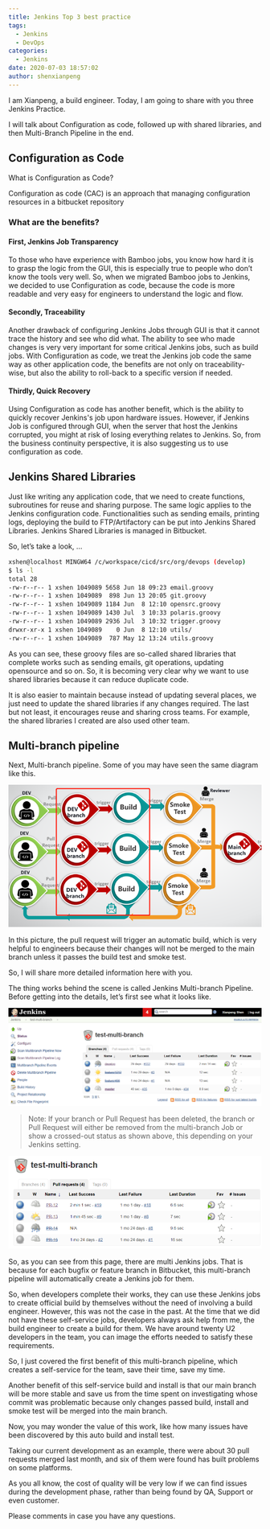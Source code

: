 ```yaml
---
title: Jenkins Top 3 best practice
tags:
  - Jenkins
  - DevOps
categories:
  - Jenkins
date: 2020-07-03 18:57:02
author: shenxianpeng
---
```


I am Xianpeng, a build engineer. Today, I am going to share with you three Jenkins Practice.

I will talk about Configuration as code, followed up with shared libraries, and then Multi-Branch Pipeline in the end.

## Configuration as Code

What is Configuration as Code?

Configuration as code (CAC) is an approach that managing configuration resources in a bitbucket repository

### What are the benefits?

#### First, Jenkins Job Transparency

<!-- more -->

To those who have experience with Bamboo jobs, you know how hard it is to grasp the logic from the GUI, this is especially true to people who don’t know the tools very well. So, when we migrated Bamboo jobs to Jenkins, we decided to use Configuration as code, because the code is more readable and very easy for engineers to understand the logic and flow.

#### Secondly, Traceability

Another drawback of configuring Jenkins Jobs through GUI is that it cannot trace the history and see who did what. The ability to see who made changes is very very important for some critical Jenkins jobs, such as build jobs. With Configuration as code, we treat the Jenkins job code the same way as other application code, the benefits are not only on traceability-wise, but also the ability to roll-back to a specific version if needed.

#### Thirdly, Quick Recovery

Using Configuration as code has another benefit, which is the ability to quickly recover Jenkins's job upon hardware issues. However, if Jenkins Job is configured through GUI, when the server that host the Jenkins corrupted, you might at risk of losing everything relates to Jenkins. So, from the business continuity  perspective, it is also suggesting us to use configuration as code.

## Jenkins Shared Libraries

Just like writing any application code, that we need to create functions, subroutines for reuse and sharing purpose. The same logic applies to the Jenkins configuration code. Functionalities such as sending emails, printing logs, deploying the build to FTP/Artifactory can be put into Jenkins Shared Libraries. Jenkins Shared Libraries is managed in Bitbucket.

So, let’s take a look, …

```bash
xshen@localhost MINGW64 /c/workspace/cicd/src/org/devops (develop)
$ ls -l
total 28
-rw-r--r-- 1 xshen 1049089 5658 Jun 18 09:23 email.groovy
-rw-r--r-- 1 xshen 1049089  898 Jun 13 20:05 git.groovy
-rw-r--r-- 1 xshen 1049089 1184 Jun  8 12:10 opensrc.groovy
-rw-r--r-- 1 xshen 1049089 1430 Jul  3 10:33 polaris.groovy
-rw-r--r-- 1 xshen 1049089 2936 Jul  3 10:32 trigger.groovy
drwxr-xr-x 1 xshen 1049089    0 Jun  8 12:10 utils/
-rw-r--r-- 1 xshen 1049089  787 May 12 13:24 utils.groovy
```

As you can see, these groovy files are so-called shared libraries that complete works such as sending emails, git operations, updating opensource and so on.
So, it is becoming very clear why we want to use shared libraries because it can reduce duplicate code.

It is also easier to maintain because instead of updating several places, we just need to update the shared libraries if any changes required. The last but not least, it encourages reuse and sharing cross teams. For example, the shared libraries I created are also used other team.

## Multi-branch pipeline

Next, Multi-branch pipeline. Some of you may have seen the same diagram like this.

![Pull Request diagram](jenkins-best-practice/pull-request.png)

In this picture, the pull request will trigger an automatic build, which is very helpful to engineers because their changes will not be merged to the main branch unless it passes the build test and smoke test.

So, I will share more detailed information here with you.

The thing works behind the scene is called Jenkins Multi-branch Pipeline. Before getting into the details, let’s first see what it looks like.

![Multi-Branch Pipeline Branches](jenkins-best-practice/multi-branches.png)
> Note: If your branch or Pull Request has been deleted, the branch or Pull Request will either be removed from the multi-branch Job or show a crossed-out status as shown above, this depending on your Jenkins setting.

![Multi-Branch Pipeline Pull Requests](jenkins-best-practice/multi-pull-request.png)

So, as you can see from this page, there are multi Jenkins jobs. That is because for each bugfix or feature branch in Bitbucket, this multi-branch pipeline will automatically create a Jenkins job for them.

So, when developers complete their works, they can use these Jenkins jobs to create official build by themselves without the need of involving a build engineer. However, this was not the case in the past. At the time that we did not have these self-service jobs, developers always ask help from me, the build engineer to create a build for them. We have around twenty U2 developers in the team, you can image the efforts needed to satisfy these requirements.

So, I just covered the first benefit of this multi-branch pipeline, which creates a self-service for the team, save their time, save my time.

Another benefit of this self-service build and install is that our main branch will be more stable and save us from the time spent on investigating whose commit was problematic because only changes passed build, install and smoke test will be merged into the main branch.

Now, you may wonder the value of this work, like how many issues have been discovered by this auto build and install test.

Taking our current development as an example, there were about 30 pull requests merged last month, and six of them were found has built problems on some platforms.

As you all know, the cost of quality will be very low if we can find issues during the development phase, rather than being found by QA, Support or even customer.

Please comments in case you have any questions.
